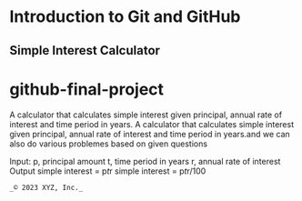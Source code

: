# Introduction to Git and GitHub

## Simple Interest Calculator

# github-final-project
A calculator that calculates simple interest given principal, annual rate of interest and time period in years.
A calculator that calculates simple interest given principal, annual rate of interest and time period in years.and we can also do various problemes based on given questions

Input:
   p, principal amount
   t, time period in years
   r, annual rate of interest
Output
   simple interest = p*t*r
   simple interest = p*t*r/100
```
_© 2023 XYZ, Inc._ 

